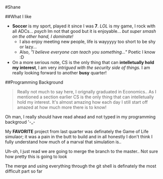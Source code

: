 #Shane

##What I like
- **Soccer** is my sport, played it since I was **7**. *LOL* is my game, I rock with all ADCs... *psych* Im not that good but it is enjoyable... *but super smash on the other hand, I dominate!*
  - I also enjoy meeting new people, life is wayyyyy too short to be shy or lazy...
  - Also, *"I believe everyone can teach you something..."* Poetic I know :D
- On a more serious note, CS is the only thing that can **intelletually hold my interest**, I am very *intrigued with the security side of things.* I am really looking forward to another **busy** quarter!

##Programming Background
> Really not much to say here, I orignally graduated in Economics.. As I mentioned a section earlier CS is the only thing that can intelletually hold my interest. It's almost amazing how each day I still start off amazed at how much more there is to know!

Oh man, I really should have read ahead and not typed in my programming backgroud '-_-

My **FAVORITE** project from last quarter was definately the Game of Life simulaor; it was a pain in the butt to build and in all honestly I don't think I fully understand how much of a marval that simulation is..

Uh-oh, I just read we are going to merge the branch to the master.. Not sure how pretty this is going to look

The merge and using everything through the git shell is definately the most difficult part so far 
